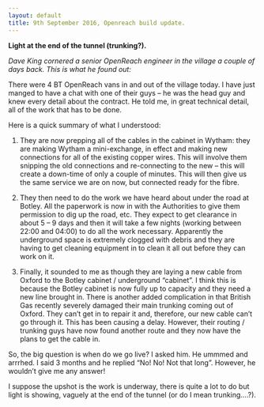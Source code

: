 ```yaml
---
layout: default
title: 9th September 2016, Openreach build update.
---
```


__Light at the end of the tunnel (trunking?).__

*Dave King cornered a senior OpenReach engineer in the village a couple of days back. This is what
he found out:*

There were 4 BT OpenReach vans in and out of the village today. I have just manged to have a chat
with one of their guys – he was the head guy and knew every detail about the contract. He told me,
in great technical detail, all of the work that has to be done.


Here is a quick summary of what I understood:
 

1. They are now prepping all of the cables in the cabinet in Wytham: they are making Wytham a
mini-exchange, in effect and making new connections for all of the existing copper wires. This will
involve them snipping the old connections and re-connecting to the new – this will create a
down-time of only a couple of minutes. This will then give us the same service we are on now, but
connected ready for the fibre.

2. They then need to do the work we have heard about under the road at Botley. All the paperwork is
now in with the Authorities to give them permission to dig up the road, etc. They expect to get
clearance in about 5 – 9 days and then it will take a few nights (working between 22:00 and 04:00)
to do all the work necessary. Apparently the underground space is extremely clogged with debris
and they are having to get cleaning equipment in to clean it all out before they can work on it.
3. Finally, it sounded to me as though they are laying a new cable from Oxford to the Botley
cabinet / underground “cabinet”. I think this is because the Botley cabinet is now fully up to
capacity and they need a new line brought in. There is another added complication in that British
Gas recently severely damaged their main trunking coming out of Oxford. They can’t get in to repair
it and, therefore, our new cable can’t go through it. This has been causing a delay. However, their
routing / trunking guys have now found another route and they now have the plans to get the cable
in.

So, the big question is when do we go live? I asked him. He ummmed and arrrhed. I said 3 months and
he replied “No! No! Not that long”. However, he wouldn’t give me any answer! 

I suppose the upshot is the work is underway, there is quite a lot to do but light is showing,
vaguely at the end of the tunnel (or do I mean trunking….?).
